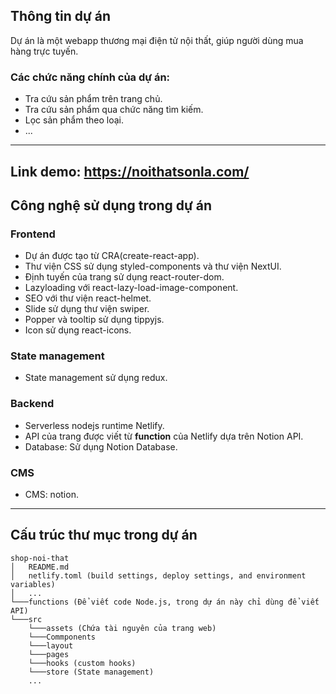 ## Thông tin dự án

Dự án là một webapp thương mại điện tử nội thất, giúp người dùng mua hàng trực tuyến.

### Các chức năng chính của dự án:

-   Tra cứu sản phẩm trên trang chủ.
-   Tra cứu sản phẩm qua chức năng tìm kiếm.
-   Lọc sản phẩm theo loại.
-   ...

---
## Link demo: https://noithatsonla.com/
## Công nghệ sử dụng trong dự án

### Frontend

-   Dự án được tạo từ CRA(create-react-app).
-   Thư viện CSS sử dụng styled-components và thư viện NextUI.
-   Định tuyến của trang sử dụng react-router-dom.
-   Lazyloading với react-lazy-load-image-component.
-   SEO với thư viện react-helmet.
-   Slide sử dụng thư viện swiper.
-   Popper và tooltip sử dụng tippyjs.
-   Icon sử dụng react-icons.

### State management

-   State management sử dụng redux.

### Backend

-   Serverless nodejs runtime Netlify.
-   API của trang được viết từ **function** của Netlify dựa trên Notion API.
-   Database: Sử dụng Notion Database.

### CMS

-   CMS: notion.

---

## Cấu trúc thư mục trong dự án

```
shop-noi-that
│   README.md
│   netlify.toml (build settings, deploy settings, and environment variables)
│   ...
└───functions (Để viết code Node.js, trong dự án này chỉ dùng để viết API)
└───src
    └───assets (Chứa tài nguyên của trang web)
    └───Commponents
    └───layout
    └───pages
    └───hooks (custom hooks)
    └───store (State management)
    ...
```
